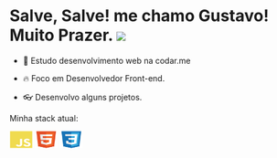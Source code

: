 <h1>Salve, Salve! me chamo Gustavo! Muito Prazer. <img src="https://raw.githubusercontent.com/kaueMarques/kaueMarques/master/hi.gif" width="30px"></h1> 

- 🌱 Estudo desenvolvimento web na codar.me
 
- 🔥 Foco em Desenvolvedor Front-end.

- 👓 Desenvolvo alguns projetos. <br/>

Minha stack atual:
<div style="display: inline_block">
  <img align="center" alt="Js" height="30" width="40" src="https://raw.githubusercontent.com/devicons/devicon/master/icons/javascript/javascript-plain.svg">
  <img align="center" alt="HTML" height="30" width="40" src="https://raw.githubusercontent.com/devicons/devicon/master/icons/html5/html5-original.svg">
  <img align="center" alt="CSS" height="30" width="40" src="https://raw.githubusercontent.com/devicons/devicon/master/icons/css3/css3-original.svg">
</div>
 

